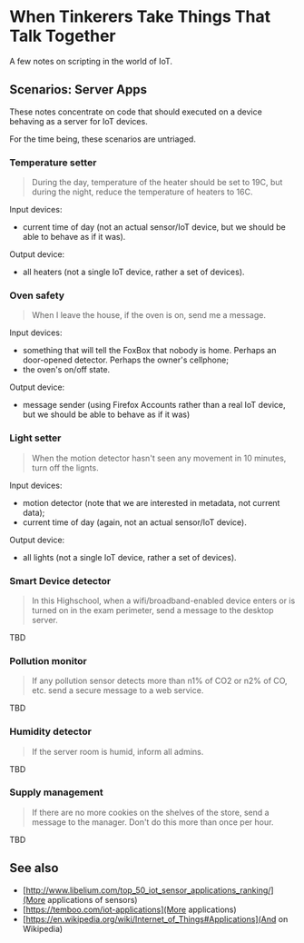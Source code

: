 # When Tinkerers Take Things That Talk Together 

A few notes on scripting in the world of IoT.

## Scenarios: Server Apps

These notes concentrate on code that should executed on a device
behaving as a server for IoT devices.

For the time being, these scenarios are untriaged.

### Temperature setter

> During the day, temperature of the heater should be set to 19C, but
> during the night, reduce the temperature of heaters to 16C.

Input devices:
* current time of day (not an actual sensor/IoT device, but we should
  be able to behave as if it was).

Output device:
* all heaters (not a single IoT device, rather a set of devices).

### Oven safety

> When I leave the house, if the oven is on, send me a message.

Input devices:
* something that will tell the FoxBox that nobody is home. Perhaps an door-opened detector. Perhaps the owner's cellphone;
* the oven's on/off state.

Output device:
* message sender (using Firefox Accounts rather than a real IoT
  device, but we should be able to behave as if it was)

### Light setter

> When the motion detector hasn't seen any movement in 10 minutes,
> turn off the lignts.

Input devices:
* motion detector (note that we are interested in metadata, not current data);
* current time of day (again, not an actual sensor/IoT device).

Output device:
* all lights (not a single IoT device, rather a set of devices).

### Smart Device detector

> In this Highschool, when a wifi/broadband-enabled device enters or
> is turned on in the exam perimeter, send a message to the desktop
> server.

TBD

### Pollution monitor

> If any pollution sensor detects more than n1% of CO2 or n2% of CO,
> etc. send a secure message to a web service.

TBD

### Humidity detector

> If the server room is humid, inform all admins.

TBD

### Supply management

> If there are no more cookies on the shelves of the store, send a
> message to the manager. Don't do this more than once per hour.

TBD

## See also

* [http://www.libelium.com/top_50_iot_sensor_applications_ranking/](More
  applications of sensors)
 * [https://temboo.com/iot-applications](More applications)
 * [https://en.wikipedia.org/wiki/Internet_of_Things#Applications](And
   on Wikipedia)
